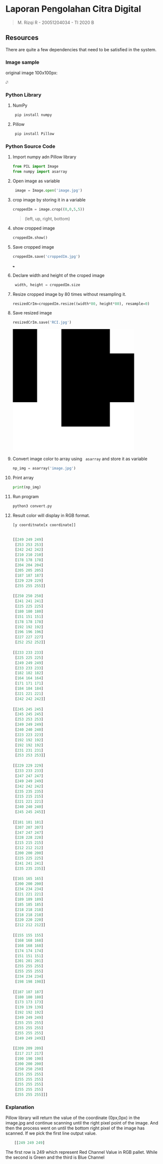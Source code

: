 # Laporan Pengolahan Citra Digital

> M. Rizqi R -
> 20051204034 -
> TI 2020 B

>

## Resources
There are quite a few dependencies that need to be satisfied in the system.
### Image sample
original image 100x100px:

![Original Image](image.jpg)


### Python Library
1. NumPy
   ```python
    pip install numpy 
   ```
2. Pillow
   ```python
    pip install Pillow 
   ```
### Python Source Code

1. Import numpy adn Pillow library
    ```python
    from PIL import Image
    from numpy import asarray
    ```

1. Open image as variable
   ```python
    image = Image.open('image.jpg')
   ```
1. crop image by storing it in a variable
   ```python
   croppedIm = image.crop((0,0,5,5))
   ```
   > (left, up, right, bottom)
1. show cropped image
   ```python
   croppedIm.show()
   ```
1. Save cropped image
   ```python
   croppedIm.save('croppedIm.jpg')
   ```
    ![cropped image](croppedIm.jpg)
1. Declare width and height of the croped image
   ```python
    width, height = croppedIm.size
   ```
1. Resize cropped image by 80 times without resampling it.
    ```python
    resizedCrIm=croppedIm.resize((width*80, height*80), resample=0)
    ```
1. Save resized image
    ```python
    resizedCrIm.save('RCI.jpg')
    ```
    ![Resized Cropped Image](RCI.jpg)
2. Convert image color to array using ` asarray` and store it as variable
    ```python
    np_img = asarray('image.jpg')
    ```
3. Print array
    ```python
    print(np_img)
    ```
4. Run program
   ```bash 
   python3 convert.py
   ```

5. Result color will display in RGB format. 
    ```python
    [y coorditnate[x coordinate]]
    ```
    ```python

    [[249 249 249]
     [253 253 253]
     [242 242 242]
     [210 210 210]
     [178 178 178]
     [204 204 204]
     [205 205 205]
     [187 187 187]
     [229 229 229]
     [255 255 255]]

    [[250 250 250]
     [241 241 241]
     [225 225 225]
     [180 180 180]
     [151 151 151]
     [178 178 178]
     [192 192 192]
     [196 196 196]
     [227 227 227]
     [252 252 252]]

    [[233 233 233]
     [225 225 225]
     [249 249 249]
     [233 233 233]
     [182 182 182]
     [164 164 164]
     [171 171 171]
     [184 184 184]
     [221 221 221]
     [242 242 242]]

    [[245 245 245]
     [245 245 245]
     [253 253 253]
     [249 249 249]
     [240 240 240]
     [223 223 223]
     [192 192 192]
     [192 192 192]
     [231 231 231]
     [253 253 253]]

    [[229 229 229]
     [233 233 233]
     [247 247 247]
     [249 249 249]
     [242 242 242]
     [235 235 235]
     [215 215 215]
     [221 221 221]
     [240 240 240]
     [245 245 245]]

    [[181 181 181]
     [207 207 207]
     [247 247 247]
     [228 228 228]
     [215 215 215]
     [212 212 212]
     [200 200 200]
     [225 225 225]
     [241 241 241]
     [235 235 235]]

    [[165 165 165]
     [200 200 200]
     [234 234 234]
     [221 221 221]
     [189 189 189]
     [185 185 185]
     [218 218 218]
     [218 218 218]
     [220 220 220]
     [212 212 212]]

    [[155 155 155]
     [168 168 168]
     [168 168 168]
     [174 174 174]
     [151 151 151]
     [201 201 201]
     [255 255 255]
     [255 255 255]
     [234 234 234]
     [198 198 198]]

    [[187 187 187]
     [180 180 180]
     [173 173 173]
     [139 139 139]
     [192 192 192]
     [249 249 249]
     [255 255 255]
     [255 255 255]
     [255 255 255]
     [249 249 249]]

    [[209 209 209]
     [217 217 217]
     [190 190 190]
     [200 200 200]
     [250 250 250]
     [255 255 255]
     [255 255 255]
     [255 255 255]
     [255 255 255]
     [255 255 255]]]

    ```

### Explanation
Pillow library will return the value of the coordinate (0px,0px) in the image.jpg and continue scanning until the right pixel point of the image.
And then the process went on until the bottom right pixel of the image has scanned.
If we pick the first line output value.
```Python
    [[249 249 249]
```
The first row is 249 which represent Red Channel Value in RGB pallet. While the second is Green and the third is Blue Channel